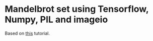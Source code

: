 # Mandelbrot set using Tensorflow, Numpy, PIL and imageio

Based on [this](http://www.tensorflow.org/tutorials/mandelbrot/) tutorial.
